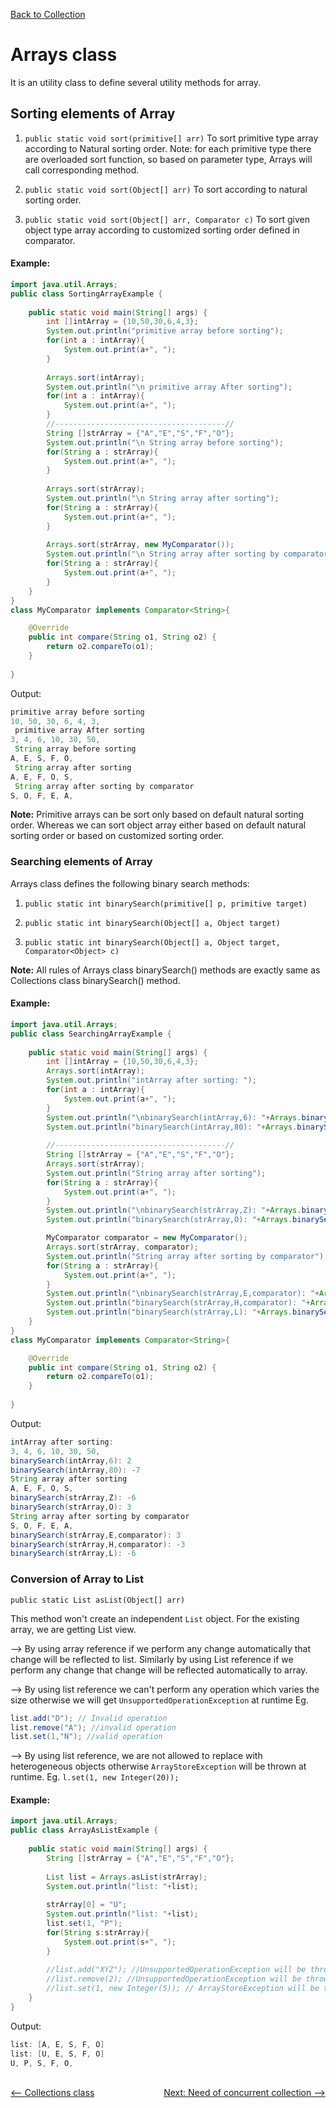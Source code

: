 [Back to Collection](../README.md)

# Arrays class

It is an utility class to define several utility methods for array.

## Sorting elements of Array

1. `public static void sort(primitive[] arr)`
To sort primitive type array according to Natural sorting order. Note: for each primitive type there are overloaded sort function, so based on parameter type, Arrays will call corresponding method.

2. `public static void sort(Object[] arr)`
To sort according to natural sorting order.

3. `public static void sort(Object[] arr, Comparator c)`
To sort given object type array according to customized sorting order defined in comparator.

#### Example:

```java
import java.util.Arrays;
public class SortingArrayExample {
    
    public static void main(String[] args) {
		int []intArray = {10,50,30,6,4,3};
        System.out.println("primitive array before sorting");
        for(int a : intArray){
            System.out.print(a+", ");
        }
        
        Arrays.sort(intArray);
        System.out.println("\n primitive array After sorting");
        for(int a : intArray){
            System.out.print(a+", ");
        }
        //--------------------------------------//
        String []strArray = {"A","E","S","F","O"};
        System.out.println("\n String array before sorting");
        for(String a : strArray){
            System.out.print(a+", ");
        }
        
        Arrays.sort(strArray);
        System.out.println("\n String array after sorting");
        for(String a : strArray){
            System.out.print(a+", ");
        }
        
        Arrays.sort(strArray, new MyComparator());
        System.out.println("\n String array after sorting by comparator");
        for(String a : strArray){
            System.out.print(a+", ");
        }
    }
}
class MyComparator implements Comparator<String>{

    @Override
    public int compare(String o1, String o2) {
        return o2.compareTo(o1);
    }
    
}
```

Output:

```java
primitive array before sorting
10, 50, 30, 6, 4, 3, 
 primitive array After sorting
3, 4, 6, 10, 30, 50, 
 String array before sorting
A, E, S, F, O, 
 String array after sorting
A, E, F, O, S, 
 String array after sorting by comparator
S, O, F, E, A, 
```

**Note:** Primitive arrays can be sort only based on default natural sorting order. Whereas we can sort object array either based on default natural sorting order or based on customized sorting order.

### Searching elements of Array

Arrays class defines the following binary search methods:

1. `public static int binarySearch(primitive[] p, primitive target)`

2. `public static int binarySearch(Object[] a, Object target)`

3. `public static int binarySearch(Object[] a, Object target, Comparator<Object> c)`

**Note:** All rules of Arrays class binarySearch() methods are exactly same as Collections class binarySearch() method.

#### Example:

```java
import java.util.Arrays;
public class SearchingArrayExample {
    
    public static void main(String[] args) {
		int []intArray = {10,50,30,6,4,3};
        Arrays.sort(intArray);
        System.out.println("intArray after sorting: ");
        for(int a : intArray){
            System.out.print(a+", ");
        }
        System.out.println("\nbinarySearch(intArray,6): "+Arrays.binarySearch(intArray, 6));
        System.out.println("binarySearch(intArray,80): "+Arrays.binarySearch(intArray, 80));
        
        //--------------------------------------//
        String []strArray = {"A","E","S","F","O"};
        Arrays.sort(strArray);
        System.out.println("String array after sorting");
        for(String a : strArray){
            System.out.print(a+", ");
        }
        System.out.println("\nbinarySearch(strArray,Z): "+Arrays.binarySearch(strArray, "Z"));
        System.out.println("binarySearch(strArray,O): "+Arrays.binarySearch(strArray, "O"));

        MyComparator comparator = new MyComparator();
        Arrays.sort(strArray, comparator);
        System.out.println("String array after sorting by comparator");
        for(String a : strArray){
            System.out.print(a+", ");
        }
        System.out.println("\nbinarySearch(strArray,E,comparator): "+Arrays.binarySearch(strArray, "E", comparator));
        System.out.println("binarySearch(strArray,H,comparator): "+Arrays.binarySearch(strArray, "H", comparator));
        System.out.println("binarySearch(strArray,L): "+Arrays.binarySearch(strArray, "L"));
    }
}
class MyComparator implements Comparator<String>{

    @Override
    public int compare(String o1, String o2) {
        return o2.compareTo(o1);
    }
    
}
```

Output:

```java
intArray after sorting: 
3, 4, 6, 10, 30, 50, 
binarySearch(intArray,6): 2
binarySearch(intArray,80): -7
String array after sorting
A, E, F, O, S, 
binarySearch(strArray,Z): -6
binarySearch(strArray,O): 3
String array after sorting by comparator
S, O, F, E, A, 
binarySearch(strArray,E,comparator): 3
binarySearch(strArray,H,comparator): -3
binarySearch(strArray,L): -6
```

### Conversion of Array to List

`public static List asList(Object[] arr)`

This method won't create an independent `List` object. For the existing array, we are getting List view.

--> By using array reference if we perform any change automatically that change will be reflected to list. Similarly by using List reference if we perform any change that change will be reflected automatically to array.

--> By using list reference we can't perform any operation which varies the size otherwise we will get `UnsupportedOperationException` at runtime
Eg. 

```java
list.add("D"); // Invalid operation
list.remove("A"); //invalid operation
list.set(1,"N"); //valid operation
```

--> By using list reference, we are not allowed to replace with heterogeneous objects otherwise `ArrayStoreException` will be thrown at runtime.
Eg. `l.set(1, new Integer(20));`

#### Example:

```java
import java.util.Arrays;
public class ArrayAsListExample {
    
    public static void main(String[] args) {
		String []strArray = {"A","E","S","F","O"};
        
        List list = Arrays.asList(strArray);
        System.out.println("list: "+list);
        
        strArray[0] = "U";
        System.out.println("list: "+list);
        list.set(1, "P");
        for(String s:strArray){
            System.out.print(s+", ");
        }
        
        //list.add("XYZ"); //UnsupportedOperationException will be thrown
        //list.remove(2); //UnsupportedOperationException will be thrown
        //list.set(1, new Integer(5)); // ArrayStoreException will be thrown
	}
}
```

Output:

```java
list: [A, E, S, F, O]
list: [U, E, S, F, O]
U, P, S, F, O,
```


<br>

<div style="float:left">
  <a href="../4_collections_class/collections_class.md" style=""><-- Collections class</a>
</div>



<div style="float:right">
  <a href="../6_concurrent_collection/need_of_concurrent_collection.md" style="">Next: Need of concurrent collection --></a>
</div>


<br>